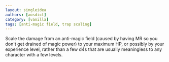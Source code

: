 ```yaml
---
layout: singleidea
authors: [aosdict]
category: [vanilla]
tags: [anti-magic field, trap scaling]
---
```

Scale the damage from an anti-magic field (caused by having MR so you don't get drained of magic power) to your maximum HP, or possibly by your experience level, rather than a few d4s that are usually meaningless to any character with a few levels.
